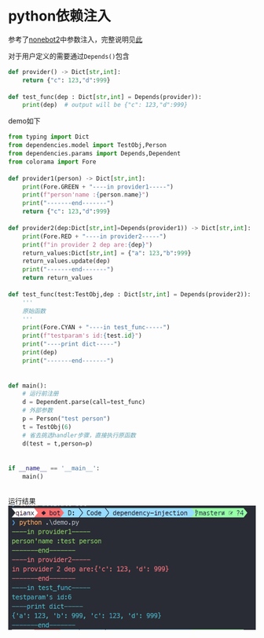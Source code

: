 # python依赖注入

参考了[nonebot2](https://github.com/nonebot/nonebot2)中参数注入，完整说明见[此](https://qianxu.run/2022/12/15/python-dependency-injection/)

对于用户定义的需要通过`Depends()`包含
```python
def provider() -> Dict[str,int]:
    return {"c": 123,"d":999}

def test_func(dep : Dict[str,int] = Depends(provider)):
    print(dep)  # output will be {"c": 123,"d":999}
```


demo如下
```python
from typing import Dict
from dependencies.model import TestObj,Person
from dependencies.params import Depends,Dependent
from colorama import Fore

def provider1(person) -> Dict[str,int]:
    print(Fore.GREEN + "----in provider1-----")
    print(f"person'name :{person.name}")
    print("-------end-------")
    return {"c": 123,"d":999}

def provider2(dep:Dict[str,int]=Depends(provider1)) -> Dict[str,int]:
    print(Fore.RED + "----in provider2-----")
    print(f"in provider 2 dep are:{dep}")
    return_values:Dict[str,int] = {"a": 123,"b":999}
    return_values.update(dep)
    print("-------end-------")
    return return_values

def test_func(test:TestObj,dep : Dict[str,int] = Depends(provider2)):
    '''
    原始函数
    '''
    print(Fore.CYAN + "----in test_func-----")
    print(f"testparam's id:{test.id}")
    print("----print dict-----")
    print(dep)
    print("-------end-------")


def main():
    # 运行前注册
    d = Dependent.parse(call=test_func)
    # 外部参数
    p = Person("test person")
    t = TestObj(6)
    # 省去挑选handler步骤，直接执行原函数
    d(test = t,person=p)


if __name__ == '__main__':
    main()
    
```

运行结果
![result](/assert/result.png)